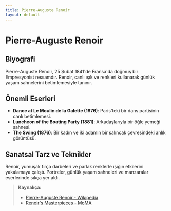 ```yaml
---
title: Pierre-Auguste Renoir
layout: default
---
```


# Pierre-Auguste Renoir

## Biyografi

Pierre-Auguste Renoir, 25 Şubat 1841'de Fransa'da doğmuş bir Empresyonist ressamdır. Renoir, canlı ışık ve renkleri kullanarak günlük yaşam sahnelerini betimlemesiyle tanınır.

## Önemli Eserleri

- **Dance at Le Moulin de la Galette (1876)**: Paris'teki bir dans partisinin canlı betimlemesi.
- **Luncheon of the Boating Party (1881)**: Arkadaşlarıyla bir öğle yemeği sahnesi.
- **The Swing (1876)**: Bir kadın ve iki adamın bir salıncak çevresindeki anlık görüntüsü.

## Sanatsal Tarz ve Teknikler

Renoir, yumuşak fırça darbeleri ve parlak renklerle ışığın etkilerini yakalamaya çalıştı. Portreler, günlük yaşam sahneleri ve manzaralar eserlerinde sıkça yer aldı.

> **Kaynakça:**
> - [Pierre-Auguste Renoir - Wikipedia](https://en.wikipedia.org/wiki/Pierre-Auguste_Renoir)
> - [Renoir's Masterpieces - MoMA](https://www.moma.org/artists/482)
